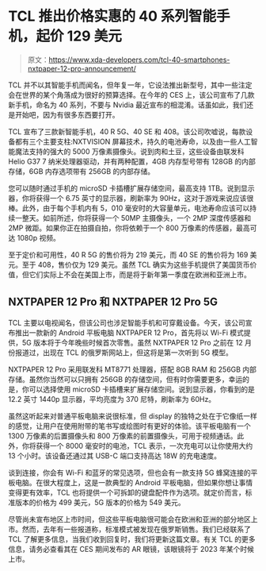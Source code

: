 # TCL 推出价格实惠的 40 系列智能手机，起价 129 美元

> 原文：<https://www.xda-developers.com/tcl-40-smartphones-nxtpaper-12-pro-announcement/>

TCL 并不以其智能手机而闻名，但年复一年，它设法推出新型号，其中一些注定会在世界的某个角落成为很好的预算选择。在今年的 CES 上，该公司宣布了几款新手机，命名为 40 系列，不要与 Nvidia 最近宣布的相混淆。话虽如此，我们还是开始吧，因为有很多东西要打开。

TCL 宣布了三款新智能手机，40 R 5G、40 SE 和 408。该公司吹嘘说，每款设备都有三个主要支柱:NXTVISION 屏幕技术，持久的电池寿命，以及由一些人工智能魔法支持的强大的 5000 万像素摄像头。说到肉和土豆，这些设备由联发科 Helio G37 7 纳米处理器驱动，并有两种配置，4GB 内存型号带有 128GB 的内部存储，6GB 内存选项带有 256GB 的内部存储。

您可以随时通过手机的 microSD 卡插槽扩展存储空间，最高支持 1TB。说到显示器，你将获得一个 6.75 英寸的显示器，刷新率为 90Hz，这对于游戏来说应该很棒。此外，由于每个手机内有 5，010 毫安时的大容量单元，电池寿命应该可以持续一整天。如前所述，你将获得一个 50MP 主摄像头，一个 2MP 深度传感器和 2MP 微距。如果你正在拍摄自拍，你将依赖于一个 800 万像素的传感器，最高可达 1080p 视频。

至于定价和可用性，40 R 5G 的售价将为 219 美元，而 40 SE 的售价将为 169 美元。至于 408，售价仅为 129 美元。虽然 TCL 确实为这些手机提供了美国货币价值，但它们实际上不会在美国上市，而是将于新年第一季度在欧洲和亚洲上市。

## NXTPAPER 12 Pro 和 NXTPAPER 12 Pro 5G

TCL 主要以电视闻名，但该公司也涉足智能手机和可穿戴设备。今天，该公司宣布推出一款新的 Android 平板电脑 NXTPAPER 12 Pro，首先将以 Wi-Fi 模式提供，5G 版本将于今年晚些时候首次零售。虽然 NXTPAPER 12 Pro 之前在 12 月份报道过，出现在 TCL 的俄罗斯网站上，但这将是第一次听到 5G 模型。

NXTPAPER 12 Pro 采用联发科 MT8771 处理器，搭配 8GB RAM 和 256GB 内部存储。虽然你当然可以只拥有 256GB 的存储空间，但有时你需要更多，幸运的是，你可以选择使用 microSD 卡插槽来扩展存储空间。说到显示器，你看到的是 12.2 英寸 1440p 显示器，平均亮度为 370 尼特，刷新率为 60Hz。

虽然这听起来对普通平板电脑来说很标准，但 display 的独特之处在于它像纸一样的感觉，让用户在使用附带的笔书写或绘图时有更好的体验。该平板电脑有一个 1300 万像素的后置摄像头和 800 万像素的前置摄像头，可用于视频通话。此外，你将获得一个 8000 毫安时的电池，TCL 表示，一次充电可以让你使用大约 13 个小时。该设备还通过其 USB-C 端口支持高达 18W 的充电速度。

谈到连接，你会有 Wi-Fi 和蓝牙的常见选项，但也会有一款支持 5G 蜂窝连接的平板电脑。在很大程度上，这是一款典型的 Android 平板电脑，但如果你想让事情变得更有效率，TCL 也将提供一个可拆卸的键盘配件作为选项。就定价而言，标准版本的价格为 499 美元，5G 版本的价格为 549 美元。

尽管尚未宣布地区上市时间，但这些平板电脑很可能会在欧洲和亚洲的部分地区上市。然而，去年有一些报道称，标准模式被发现在俄罗斯销售。我们已经联系了 TCL 了解更多信息，当我们收到回复时，我们将更新这篇文章。有关 TCL 的更多信息，请务必查看其在 CES 期间发布的 AR 眼镜，该眼镜将于 2023 年某个时候上市。